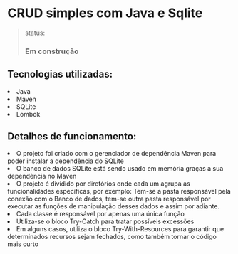 <h1>CRUD simples com Java e Sqlite</h1>

> status: <h3>Em construção</h3>

<h2>Tecnologias utilizadas: </h2>
<li>Java</li>
<li>Maven</li>
<li>SQLite</li>
<li>Lombok</li>

<h2>Detalhes de funcionamento:</h2>
<li>O projeto foi criado com o gerenciador de dependência Maven para poder instalar a dependência do SQLite</li>
<li>O banco de dados SQLite está sendo usado em memória graças a sua dependência no Maven</li>
<li>O projeto é dividido por diretórios onde cada um agrupa as funcionalidades específicas, por exemplo: Tem-se a pasta responsável pela conexão com o Banco de dados, tem-se outra pasta responsável por executar as funções de manipulação desses dados e assim por adiante.</li>
<li>Cada classe é responsável por apenas uma única função</li>
<li>Utiliza-se o bloco Try-Catch para tratar possíveis excessões</li>
<li>Em alguns casos, utiliza o bloco Try-With-Resources para garantir que determinados recursos sejam fechados, como também tornar o código mais curto</li>